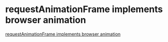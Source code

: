# requestAnimationFrame implements browser animation
[requestAnimationFrame implements browser animation](https://aiwithcloud.com/2022/09/19/requestanimationframe_implements_browser_animation/)